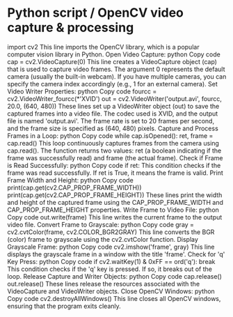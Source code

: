 # Python script / OpenCV video capture & processing

import cv2
This line imports the OpenCV library, which is a popular computer vision library in Python.
Open Video Capture:
python
Copy code
cap = cv2.VideoCapture(0)
This line creates a VideoCapture object (cap) that is used to capture video frames. The argument 0 represents the default camera (usually the built-in webcam). If you have multiple cameras, you can specify the camera index accordingly (e.g., 1 for an external camera).
Set Video Writer Properties:
python
Copy code
fourcc = cv2.VideoWriter_fourcc(*'XVID')
out = cv2.VideoWriter('output.avi', fourcc, 20.0, (640, 480))
These lines set up a VideoWriter object (out) to save the captured frames into a video file. The codec used is XVID, and the output file is named 'output.avi'. The frame rate is set to 20 frames per second, and the frame size is specified as (640, 480) pixels.
Capture and Process Frames in a Loop:
python
Copy code
while cap.isOpened():
    ret, frame = cap.read()
This loop continuously captures frames from the camera using cap.read(). The function returns two values: ret (a boolean indicating if the frame was successfully read) and frame (the actual frame).
Check if Frame is Read Successfully:
python
Copy code
if ret:
This condition checks if the frame was read successfully. If ret is True, it means the frame is valid.
Print Frame Width and Height:
python
Copy code
print(cap.get(cv2.CAP_PROP_FRAME_WIDTH))
print(cap.get(cv2.CAP_PROP_FRAME_HEIGHT))
These lines print the width and height of the captured frame using the CAP_PROP_FRAME_WIDTH and CAP_PROP_FRAME_HEIGHT properties.
Write Frame to Video File:
python
Copy code
out.write(frame)
This line writes the current frame to the output video file.
Convert Frame to Grayscale:
python
Copy code
gray = cv2.cvtColor(frame, cv2.COLOR_BGR2GRAY)
This line converts the BGR (color) frame to grayscale using the cv2.cvtColor function.
Display Grayscale Frame:
python
Copy code
cv2.imshow('frame', gray)
This line displays the grayscale frame in a window with the title 'frame'.
Check for 'q' Key Press:
python
Copy code
if cv2.waitKey(1) & 0xFF == ord('q'):
    break
This condition checks if the 'q' key is pressed. If so, it breaks out of the loop.
Release Capture and Writer Objects:
python
Copy code
cap.release()
out.release()
These lines release the resources associated with the VideoCapture and VideoWriter objects.
Close OpenCV Windows:
python
Copy code
cv2.destroyAllWindows()
This line closes all OpenCV windows, ensuring that the program exits cleanly.
